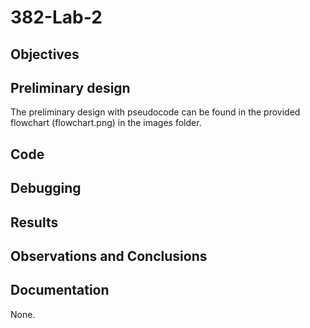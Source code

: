 382-Lab-2
=========

Objectives
----------


Preliminary design
------------------
The preliminary design with pseudocode can be found in the provided flowchart (flowchart.png) in the images folder.

Code
----

Debugging
---------


Results
-------

Observations and Conclusions
----------------------------


Documentation
-------------
None.
